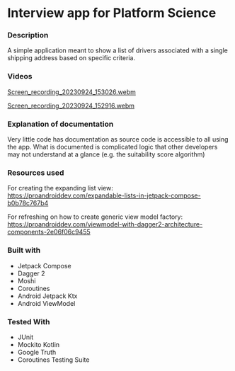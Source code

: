 # Interview app for Platform Science

### Description
A simple application meant to show a list of drivers associated with a single shipping address
based on specific criteria.

### Videos

[Screen_recording_20230924_153026.webm](https://github.com/Weava/PlatformScienceApp/assets/2576902/4efe2198-1b3c-4ed7-b6e7-85c60496be41)

[Screen_recording_20230924_152916.webm](https://github.com/Weava/PlatformScienceApp/assets/2576902/1b2f3d16-c489-4146-a562-e7fbb905babe)


### Explanation of documentation
Very little code has documentation as source code is accessible to all using the app.
What is documented is complicated logic that other developers may not understand at a glance
(e.g. the suitability score algorithm)

### Resources used
For creating the expanding list view:
https://proandroiddev.com/expandable-lists-in-jetpack-compose-b0b78c767b4

For refreshing on how to create generic view model factory:
https://proandroiddev.com/viewmodel-with-dagger2-architecture-components-2e06f06c9455

### Built with
* Jetpack Compose
* Dagger 2
* Moshi
* Coroutines
* Android Jetpack Ktx
* Android ViewModel

### Tested With
* JUnit
* Mockito Kotlin
* Google Truth
* Coroutines Testing Suite
